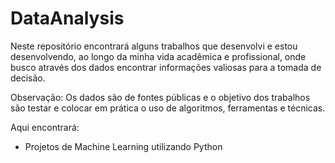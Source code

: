 # DataAnalysis

Neste repositório encontrará alguns trabalhos que desenvolvi e estou desenvolvendo, ao longo da minha vida acadêmica e profissional, onde busco através dos dados encontrar informações valiosas para a tomada de decisão.

Observação: Os dados são de fontes públicas e o objetivo dos trabalhos são testar e colocar em prática o uso de algoritmos, ferramentas e técnicas.

Aqui encontrará:

* Projetos de Machine Learning utilizando Python

